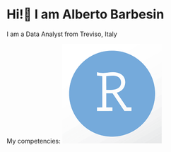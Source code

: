 # Hi!👋 I am Alberto Barbesin
I am a Data Analyst from Treviso, Italy

My competencies:
![Image Alt text](/images/R_image.png)
